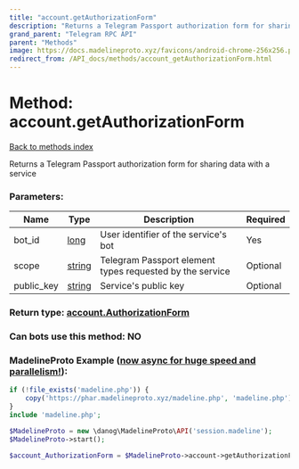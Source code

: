 ```yaml
---
title: "account.getAuthorizationForm"
description: "Returns a Telegram Passport authorization form for sharing data with a service"
grand_parent: "Telegram RPC API"
parent: "Methods"
image: https://docs.madelineproto.xyz/favicons/android-chrome-256x256.png
redirect_from: /API_docs/methods/account_getAuthorizationForm.html
---
```

# Method: account.getAuthorizationForm
[Back to methods index](index.html)



Returns a Telegram Passport authorization form for sharing data with a service

### Parameters:

| Name     |    Type       | Description | Required |
|----------|---------------|-------------|----------|
|bot\_id|[long](/API_docs/types/long.html) | User identifier of the service's bot | Yes|
|scope|[string](/API_docs/types/string.html) | Telegram Passport element types requested by the service | Optional|
|public\_key|[string](/API_docs/types/string.html) | Service's public key | Optional|


### Return type: [account.AuthorizationForm](/API_docs/types/account.AuthorizationForm.html)

### Can bots use this method: **NO**


### MadelineProto Example ([now async for huge speed and parallelism!](https://docs.madelineproto.xyz/docs/ASYNC.html)):


```php
if (!file_exists('madeline.php')) {
    copy('https://phar.madelineproto.xyz/madeline.php', 'madeline.php');
}
include 'madeline.php';

$MadelineProto = new \danog\MadelineProto\API('session.madeline');
$MadelineProto->start();

$account_AuthorizationForm = $MadelineProto->account->getAuthorizationForm(bot_id: $long, scope: 'string', public_key: 'string', );
```


